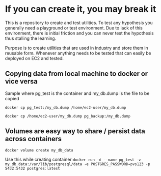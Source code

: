 # If you can create it, you may break it

This is a repository to create and test utilities.
To test any hypothesis you generally need a playground or test environment.
Due to lack of this environment, there is initial friction and you can never test the hypothesis thus stalling the learning.

Purpose is to create utilities that are used in industry and store them in reusable form.
Whenever anything needs to be tested that can easily be deployed on EC2 and tested. 


## Copying data from local machine to docker or vice versa 
Sample where pg_test is the container and my_db.dump is the file to be copied 

`docker cp pg_test:/my_db.dump /home/ec2-user/my_db.dump`

`docker cp /home/ec2-user/my_db.dump pg_backup:/my_db.dump`


## Volumes are easy way to share / persist data across containers
`docker volume create my_db_data`

Use this while creating container
`docker run -d --name pg_test -v my_db_data:/var/lib/postgresql/data -e POSTGRES_PASSWORD=pvs123 -p 5432:5432 postgres:latest`

